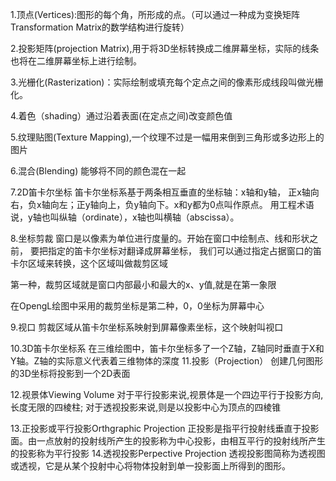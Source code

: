 1.顶点(Vertices):图形的每个角，所形成的点。（可以通过一种成为变换矩阵Transformation
Matrix的数学结构进行旋转）

2.投影矩阵(projection Matrix),用于将3D坐标转换成二维屏幕坐标，实际的线条也将在二维屏幕坐标上进行绘制。

3.光栅化(Rasterization)：实际绘制或填充每个定点之间的像素形成线段叫做光栅化。

4.着色（shading）通过沿着表面(在定点之间)改变颜色值

5.纹理贴图(Texture Mapping),一个纹理不过是一幅用来倒到三角形或多边形上的图片

6.混合(Blending) 能够将不同的颜色混在一起

7.2D笛卡尔坐标
笛卡尔坐标系基于两条相互垂直的坐标轴：x轴和y轴，
正x轴向右，负x轴向左；正y轴向上，负y轴向下。x和y都为0点叫作原点。
用工程术语说，y轴也叫纵轴（ordinate），x轴也叫横轴（abscissa）。

8.坐标剪裁
窗口是以像素为单位进行度量的。开始在窗口中绘制点、线和形状之前，
要把指定的笛卡尔坐标对翻译成屏幕坐标，
我们可以通过指定占据窗口的笛卡尔区域来转换，这个区域叫做裁剪区域

第一种，裁剪区域就是窗口内部最小和最大的x、y值,就是在第一象限

				
在OpengL绘图中采用的裁剪坐标是第二种，0，0坐标为屏幕中心			

				

9.视口
剪裁区域从笛卡尔坐标系映射到屏幕像素坐标，这个映射叫视口

10.3D笛卡尔坐标系
在三维绘图中，笛卡尔坐标多了一个Z轴，Z轴同时垂直于X和Y轴。Z轴的实际意义代表着三维物体的深度
11.投影（Projection） 
创建几何图形的3D坐标将投影到一个2D表面

12.视景体Viewing Volume
对于平行投影来说,视景体是一个四边平行于投影方向,长度无限的四棱柱;
对于透视投影来说,则是以投影中心为顶点的四棱锥

13.正投影或平行投影Orthgraphic Projection
正投影是指平行投射线垂直于投影面。由一点放射的投射线所产生的投影称为中心投影，由相互平行的投射线所产生的投影称为平行投影
14.透视投影Perpective Projection
透视投影图简称为透视图或透视，它是从某个投射中心将物体投射到单一投影面上所得到的图形。
